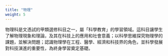 ```yaml
---  
title: "物理"  
weight: 5  
---  
```

物理科是文憑試的甲類選修科目之一，屬「科學教育」的學習領域。這科目讓學生了解物理現象和理論，及其在科技上的應用和社會意義；以科學思維探究物理學的課題，並解決問題；認識物理學在工程、醫學、經濟和科技界的角色，並科學發展對科技演進的重要性，為終身學習奠定基礎。